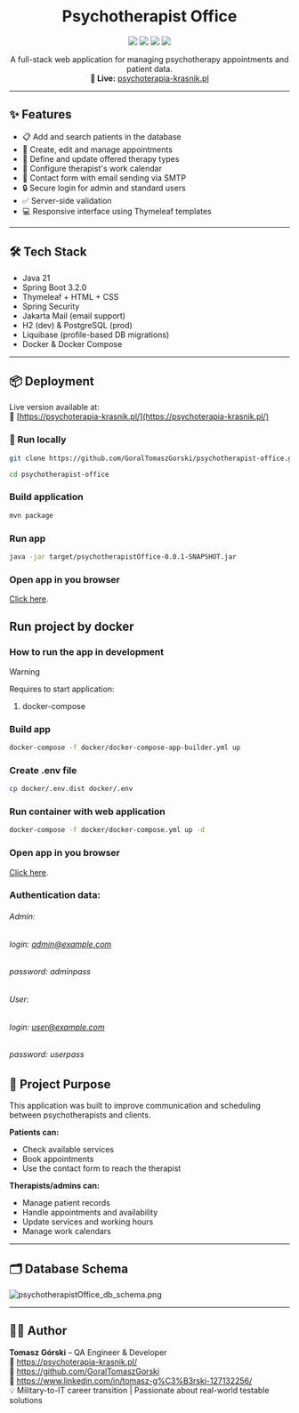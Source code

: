 <h1 align="center">Psychotherapist Office</h1>

<p align="center">
  <img src="https://img.shields.io/badge/Java-21-blue?logo=java&logoColor=white"/>
  <img src="https://img.shields.io/badge/SpringBoot-3.2-success?logo=springboot"/>
  <img src="https://img.shields.io/badge/Thymeleaf-3.1-darkgreen?logo=leaflet"/>
  <img src="https://img.shields.io/badge/JUnit-5.9.3-red?logo=JUnit5"/>
</p>

<p align="center">
  A full-stack web application for managing psychotherapy appointments and patient data.  
  <br>
  <strong>🚀 Live:</strong> <a href="https://psychoterapia-krasnik.pl/" target="_blank">psychoterapia-krasnik.pl</a>
</p>

---

## ✨ Features

- 📋 Add and search patients in the database
- 📅 Create, edit and manage appointments
- 💼 Define and update offered therapy types
- 📆 Configure therapist's work calendar
- 📧 Contact form with email sending via SMTP
- 🔒 Secure login for admin and standard users
- ✅ Server-side validation
- 💻 Responsive interface using Thymeleaf templates

---

## 🛠️ Tech Stack

- Java 21
- Spring Boot 3.2.0
- Thymeleaf + HTML + CSS
- Spring Security
- Jakarta Mail (email support)
- H2 (dev) & PostgreSQL (prod)
- Liquibase (profile-based DB migrations)
- Docker & Docker Compose

---

## 📦 Deployment

Live version available at:  
🔗 [https://psychoterapia-krasnik.pl/](https://psychoterapia-krasnik.pl/)

### 🧪 Run locally

```bash
git clone https://github.com/GoralTomaszGorski/psychotherapist-office.git
```
```sh
cd psychotherapist-office
```
### Build application
```sh
mvn package
```

### Run app
```sh
java -jar target/psychotherapistOffice-0.0.1-SNAPSHOT.jar
```

### Open app in you browser
[Click here](http://localhost:8080/).

## Run project by docker

### How to run the app in development

> [!WARNING]
> Requires to start application:
> 1. docker-compose

### Build app

```sh
docker-compose -f docker/docker-compose-app-builder.yml up
```

### Create .env file
```sh
cp docker/.env.dist docker/.env
```

### Run container with web application

```sh
docker-compose -f docker/docker-compose.yml up -d
```

### Open app in you browser
[Click here](http://localhost:8080/).

### Authentication data:
###### Admin:
###### login: admin@example.com
###### password: adminpass
###### User:
###### login: user@example.com
###### password: userpass

## 🧠 Project Purpose
This application was built to improve communication and scheduling between psychotherapists and clients.

**Patients can:**  
- Check available services  
- Book appointments  
- Use the contact form to reach the therapist

**Therapists/admins can:**  
- Manage patient records  
- Handle appointments and availability  
- Update services and working hours  
- Manage work calendars

---

## 🗂️ Database Schema

![psychotherapistOffice_db_schema.png](https://github.com/GoralTomaszGorski/psychotherapist_office/blob/6ca77b18357403c09c19b23b21effa0e37df7d4c/src/main/resources/static/images/psychotherapistOffice_db_schema.png)

---

## 👨‍💻 Author

**Tomasz Górski** – QA Engineer & Developer  
🔗 https://psychoterapia-krasnik.pl/  
📌 https://github.com/GoralTomaszGorski  
🔗 https://www.linkedin.com/in/tomasz-g%C3%B3rski-127132256/  
💡 Military-to-IT career transition | Passionate about real-world testable solutions
